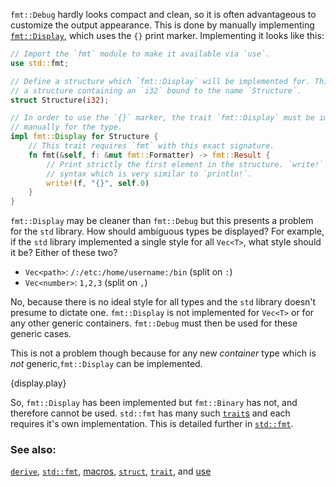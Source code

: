 `fmt::Debug` hardly looks compact and clean, so it is often advantageous to
customize the output appearance. This is done by manually implementing
[`fmt::Display`][fmt], which uses the `{}` print marker. Implementing it
looks like this:

```rust
// Import the `fmt` module to make it available via `use`.
use std::fmt;

// Define a structure which `fmt::Display` will be implemented for. This is simply
// a structure containing an `i32` bound to the name `Structure`.
struct Structure(i32);

// In order to use the `{}` marker, the trait `fmt::Display` must be implemented
// manually for the type.
impl fmt::Display for Structure {
    // This trait requires `fmt` with this exact signature.
    fn fmt(&self, f: &mut fmt::Formatter) -> fmt::Result {
        // Print strictly the first element in the structure. `write!` uses
        // syntax which is very similar to `println!`.
        write!(f, "{}", self.0)
    }
}
```

`fmt::Display` may be cleaner than `fmt::Debug` but this presents
a problem for the `std` library. How should ambiguous types be displayed?
For example, if the `std` library implemented a single style for all
`Vec<T>`, what style should it be? Either of these two?

* `Vec<path>`: `/:/etc:/home/username:/bin` (split on `:`)
* `Vec<number>`: `1,2,3` (split on `,`)

No, because there is no ideal style for all types and the `std` library
doesn't presume to dictate one. `fmt::Display` is not implemented for `Vec<T>`
or for any other generic containers. `fmt::Debug` must then be used for these
generic cases.

This is not a problem though because for any new *container* type which is
*not* generic,`fmt::Display` can be implemented.

{display.play}

So, `fmt::Display` has been implemented but `fmt::Binary` has not, and
therefore cannot be used. `std::fmt` has many such [`trait`s][traits] and
each requires it's own implementation. This is detailed further in
[`std::fmt`][fmt].

### See also:
[`derive`][derive], [`std::fmt`][fmt], [macros], [`struct`][structs],
[`trait`][traits], and [use][use]

[derive]: ./trait/derive.html
[fmt]: http://doc.rust-lang.org/std/fmt/
[macros]: ./macros.html
[structs]: ./structs.html
[traits]: ./trait.html
[use]: ./mod/use.html
